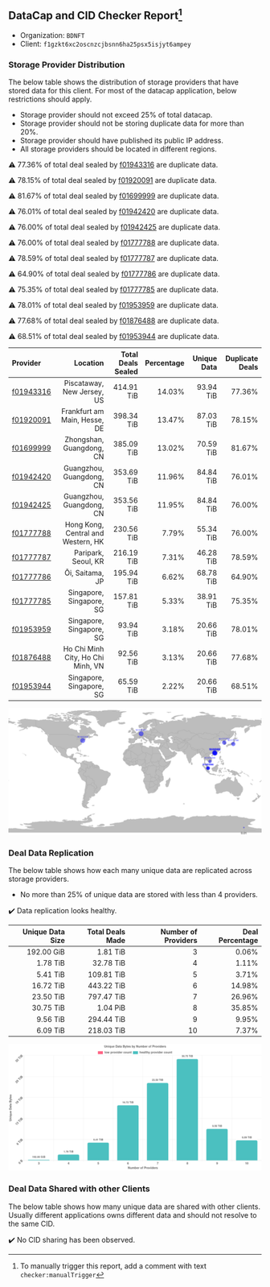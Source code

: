 ## DataCap and CID Checker Report[^1]
 - Organization: `BDNFT`
 - Client: `f1gzkt6xc2oscnzcjbsnn6ha25psx5isjyt6ampey`
### Storage Provider Distribution
The below table shows the distribution of storage providers that have stored data for this client.
For most of the datacap application, below restrictions should apply.
 - Storage provider should not exceed 25% of total datacap.
 - Storage provider should not be storing duplicate data for more than 20%.
 - Storage provider should have published its public IP address.
 - All storage providers should be located in different regions.

⚠️ 77.36% of total deal sealed by [f01943316](https://filfox.info/en/address/f01943316) are duplicate data.

⚠️ 78.15% of total deal sealed by [f01920091](https://filfox.info/en/address/f01920091) are duplicate data.

⚠️ 81.67% of total deal sealed by [f01699999](https://filfox.info/en/address/f01699999) are duplicate data.

⚠️ 76.01% of total deal sealed by [f01942420](https://filfox.info/en/address/f01942420) are duplicate data.

⚠️ 76.00% of total deal sealed by [f01942425](https://filfox.info/en/address/f01942425) are duplicate data.

⚠️ 76.00% of total deal sealed by [f01777788](https://filfox.info/en/address/f01777788) are duplicate data.

⚠️ 78.59% of total deal sealed by [f01777787](https://filfox.info/en/address/f01777787) are duplicate data.

⚠️ 64.90% of total deal sealed by [f01777786](https://filfox.info/en/address/f01777786) are duplicate data.

⚠️ 75.35% of total deal sealed by [f01777785](https://filfox.info/en/address/f01777785) are duplicate data.

⚠️ 78.01% of total deal sealed by [f01953959](https://filfox.info/en/address/f01953959) are duplicate data.

⚠️ 77.68% of total deal sealed by [f01876488](https://filfox.info/en/address/f01876488) are duplicate data.

⚠️ 68.51% of total deal sealed by [f01953944](https://filfox.info/en/address/f01953944) are duplicate data.

| Provider                                              |                           Location | Total Deals Sealed | Percentage | Unique Data | Duplicate Deals |
| :---------------------------------------------------- | ---------------------------------: | -----------------: | ---------: | ----------: | --------------: |
| [f01943316](https://filfox.info/en/address/f01943316) |         Piscataway, New Jersey, US |         414.91 TiB |     14.03% |   93.94 TiB |          77.36% |
| [f01920091](https://filfox.info/en/address/f01920091) |       Frankfurt am Main, Hesse, DE |         398.34 TiB |     13.47% |   87.03 TiB |          78.15% |
| [f01699999](https://filfox.info/en/address/f01699999) |           Zhongshan, Guangdong, CN |         385.09 TiB |     13.02% |   70.59 TiB |          81.67% |
| [f01942420](https://filfox.info/en/address/f01942420) |           Guangzhou, Guangdong, CN |         353.69 TiB |     11.96% |   84.84 TiB |          76.01% |
| [f01942425](https://filfox.info/en/address/f01942425) |           Guangzhou, Guangdong, CN |         353.56 TiB |     11.95% |   84.84 TiB |          76.00% |
| [f01777788](https://filfox.info/en/address/f01777788) | Hong Kong, Central and Western, HK |         230.56 TiB |      7.79% |   55.34 TiB |          76.00% |
| [f01777787](https://filfox.info/en/address/f01777787) |                Paripark, Seoul, KR |         216.19 TiB |      7.31% |   46.28 TiB |          78.59% |
| [f01777786](https://filfox.info/en/address/f01777786) |                    Ōi, Saitama, JP |         195.94 TiB |      6.62% |   68.78 TiB |          64.90% |
| [f01777785](https://filfox.info/en/address/f01777785) |           Singapore, Singapore, SG |         157.81 TiB |      5.33% |   38.91 TiB |          75.35% |
| [f01953959](https://filfox.info/en/address/f01953959) |           Singapore, Singapore, SG |          93.94 TiB |      3.18% |   20.66 TiB |          78.01% |
| [f01876488](https://filfox.info/en/address/f01876488) |  Ho Chi Minh City, Ho Chi Minh, VN |          92.56 TiB |      3.13% |   20.66 TiB |          77.68% |
| [f01953944](https://filfox.info/en/address/f01953944) |           Singapore, Singapore, SG |          65.59 TiB |      2.22% |   20.66 TiB |          68.51% |

![Provider Distribution](https://raw.githubusercontent.com/data-preservation-programs/filplus-checker-assets/main/filecoin-project/filecoin-plus-large-datasets/issues/394/1671008612929.png)
### Deal Data Replication
The below table shows how each many unique data are replicated across storage providers.
- No more than 25% of unique data are stored with less than 4 providers.

✔️ Data replication looks healthy.

| Unique Data Size | Total Deals Made | Number of Providers | Deal Percentage |
| ---------------: | ---------------: | ------------------: | --------------: |
|       192.00 GiB |         1.81 TiB |                   3 |           0.06% |
|         1.78 TiB |        32.78 TiB |                   4 |           1.11% |
|         5.41 TiB |       109.81 TiB |                   5 |           3.71% |
|        16.72 TiB |       443.22 TiB |                   6 |          14.98% |
|        23.50 TiB |       797.47 TiB |                   7 |          26.96% |
|        30.75 TiB |         1.04 PiB |                   8 |          35.85% |
|         9.56 TiB |       294.44 TiB |                   9 |           9.95% |
|         6.09 TiB |       218.03 TiB |                  10 |           7.37% |

![Replication Distribution](https://raw.githubusercontent.com/data-preservation-programs/filplus-checker-assets/main/filecoin-project/filecoin-plus-large-datasets/issues/394/1671008613594.png)
### Deal Data Shared with other Clients
The below table shows how many unique data are shared with other clients.
Usually different applications owns different data and should not resolve to the same CID.

✔️ No CID sharing has been observed.

[^1]: To manually trigger this report, add a comment with text `checker:manualTrigger`
